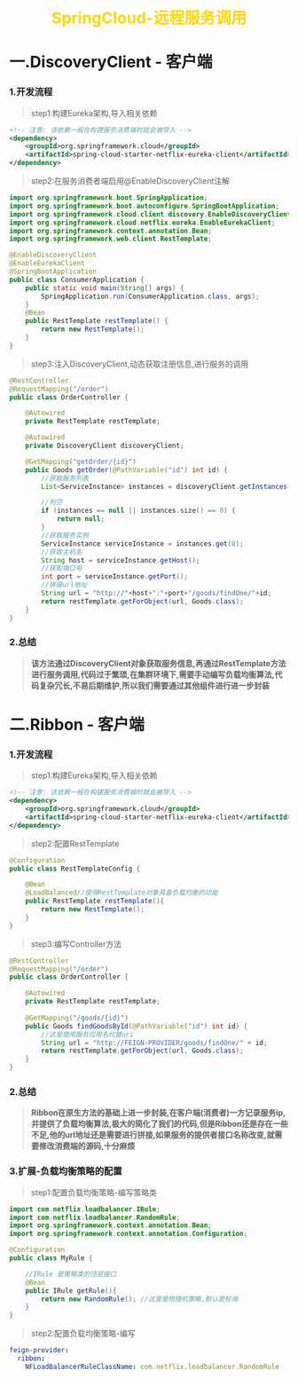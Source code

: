  <center><h1><b><font color='gold'>SpringCloud-远程服务调用</font></b></h1></center>

# 一.DiscoveryClient - 客户端

### 1.开发流程

>step1:构建Eureka架构,导入相关依赖

```xml
<!-- 注意: 该依赖一般在构建服务消费端时就会被导入 -->
<dependency>
    <groupId>org.springframework.cloud</groupId>
    <artifactId>spring-cloud-starter-netflix-eureka-client</artifactId>
</dependency>		
```

>step2:在服务消费者端启用@EnableDiscoveryClient注解

```java
import org.springframework.boot.SpringApplication;
import org.springframework.boot.autoconfigure.SpringBootApplication;
import org.springframework.cloud.client.discovery.EnableDiscoveryClient;
import org.springframework.cloud.netflix.eureka.EnableEurekaClient;
import org.springframework.context.annotation.Bean;
import org.springframework.web.client.RestTemplate;

@EnableDiscoveryClient
@EnableEurekaClient
@SpringBootApplication
public class ConsumerApplication {
    public static void main(String[] args) {
        SpringApplication.run(ConsumerApplication.class, args);
    }
    @Bean
    public RestTemplate restTemplate() {
        return new RestTemplate();
    }
}
```

>step3:注入DiscoveryClient,动态获取注册信息,进行服务的调用

```java
@RestController
@RequestMapping("/order")
public class OrderController {

    @Autowired
    private RestTemplate restTemplate;

    @Autowired
    private DiscoveryClient discoveryClient;

    @GetMapping("getOrder/{id}")
    public Goods getOrder(@PathVariable("id") int id) {
        //获取服务列表
        List<ServiceInstance> instances = discoveryClient.getInstances("EUREKA-PROVIDER");

        //判空
        if (instances == null || instances.size() == 0) {
            return null;
        }
        //获取服务实例
        ServiceInstance serviceInstance = instances.get(0);
        //获取主机名
        String host = serviceInstance.getHost();
        //获取端口号
        int port = serviceInstance.getPort();
        //拼接url地址
        String url = "http://"+host+":"+port+"/goods/findOne/"+id;
        return restTemplate.getForObject(url, Goods.class);
    }
}

```

### 2.总结

>**该方法通过DiscoveryClient对象获取服务信息,再通过RestTemplate方法进行服务调用,代码过于繁琐,在集群环境下,需要手动编写负载均衡算法,代码复杂冗长,不易后期维护,所以我们需要通过其他组件进行进一步封装**

# 二.Ribbon - 客户端

### 1.开发流程

>step1:构建Eureka架构,导入相关依赖

```xml
<!-- 注意: 该依赖一般在构建服务消费端时就会被导入 -->
<dependency>
    <groupId>org.springframework.cloud</groupId>
    <artifactId>spring-cloud-starter-netflix-eureka-client</artifactId>
</dependency>		
```

>step2:配置RestTemplate

```java
@Configuration
public class RestTemplateConfig {

    @Bean
    @LoadBalanced//使得RestTemplate对象具备负载均衡的功能
    public RestTemplate restTemplate(){
        return new RestTemplate();
    }
}
```

>step3:编写Controller方法

```java
@RestController
@RequestMapping("/order")
public class OrderController {

    @Autowired
    private RestTemplate restTemplate;
    
    @GetMapping("/goods/{id}")
    public Goods findGoodsById(@PathVariable("id") int id) {
        //这里使用服务应用名代替uri
        String url = "http://FEIGN-PROVIDER/goods/findOne/" + id;
        return restTemplate.getForObject(url, Goods.class);
    }
}
```

### 2.总结

>**Ribbon在原生方法的基础上进一步封装,在客户端(消费者)一方记录服务ip,并提供了负载均衡算法,极大的简化了我们的代码,但是Ribbon还是存在一些不足,他的url地址还是需要进行拼接,如果服务的提供者接口名称改变,就需要修改消费端的源码,十分麻烦**

### 3.扩展-负载均衡策略的配置

>step1:配置负载均衡策略-编写策略类

```java
import com.netflix.loadbalancer.IRule;
import com.netflix.loadbalancer.RandomRule;
import org.springframework.context.annotation.Bean;
import org.springframework.context.annotation.Configuration;

@Configuration
public class MyRule {

    //IRule 是策略类的顶层接口
    @Bean
    public IRule getRule(){
        return new RandomRule(); //这里使用随机策略,默认是轮询
    }
}
```

>step2:配置负载均衡策略-编写

```yml
feign-provider:
  ribbon:
    NFLoadBalancerRuleClassName: com.netflix.loadbalancer.RandomRule
```

